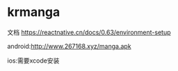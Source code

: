 # krmanga

文档
https://reactnative.cn/docs/0.63/environment-setup


android:http://www.267168.xyz/manga.apk

ios:需要xcode安装
